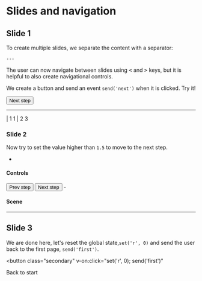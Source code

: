 # Slides and navigation

## Slide 1

To create multiple slides, we separate the content with a separator:

`---`

The user can now navigate between slides using <kbd>&lt;</kbd>  and <kbd>&gt;</kbd> keys, but it is helpful to also create navigational controls.

We create a button and send an event `send('next')` when it is clicked. Try it!

<button class="primary" v-on:click="send('next')">
Next step
</button>

---

| 1 1
| 2 3

### Slide 2

Now try to set the value higher than `1.5` to move to the next step.

-

#### Controls

<f-slider
  from="1"
  to="2"
  step="0.001"
  :value="get('r', 0)"
  v-on:input="set('r', $event)"
/>

<f-inline>
  <button
    class="secondary"
    v-on:click="send('prev')"
  >Prev step</button>
  <button
    v-if="get('r', 0) > 1.5"
    class="primary"
    v-on:click="send('next')"
  >Next step</button>
</f-inline>
-

#### Scene

<f-scene grid>
  <f-circle :r="get('r', 0)" />
</f-scene>

---

## Slide 3

We are done here, let's reset the global state,`set('r', 0)` and send the user back to the first page, `send('first')`.

<button
  class="secondary"
  v-on:click="set('r', 0); send('first')"
>
Back to start
</button>